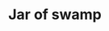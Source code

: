 ---
layout: item
title: Jar of swamp
item-id: 12936
datatable: true
id: 12936
name: "Jar of swamp"
members: true
lowalch: 0
highalch: 0
examine: "This is my Swamp!"
monsters:
  - id: 2042
    name: "Zulrah"
    members: true
    combat_level: 725
    wiki_url: "https://oldschool.runescape.wiki/w/Zulrah#Serpentine"
    drops:
      - quantity: "1"
        rarity: 0.0003333333333333333
    image: "https://oldschool.runescape.wiki/images/b/bc/Zulrah_%28serpentine%29.png?29a54"
---